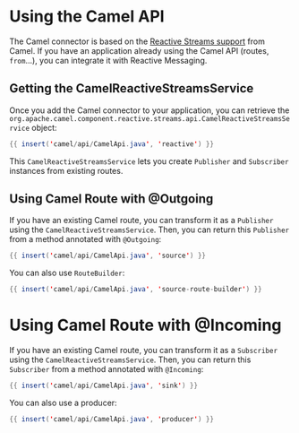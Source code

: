 # Using the Camel API

The Camel connector is based on the [Reactive Streams
support](https://camel.apache.org/components/latest/reactive-streams-component.html)
from Camel. If you have an application already using the Camel API
(routes, `from`...), you can integrate it with Reactive Messaging.

## Getting the CamelReactiveStreamsService

Once you add the Camel connector to your application, you can retrieve
the
`org.apache.camel.component.reactive.streams.api.CamelReactiveStreamsService`
object:

``` java
{{ insert('camel/api/CamelApi.java', 'reactive') }}
```

This `CamelReactiveStreamsService` lets you create `Publisher` and
`Subscriber` instances from existing routes.

## Using Camel Route with @Outgoing

If you have an existing Camel route, you can transform it as a
`Publisher` using the `CamelReactiveStreamsService`. Then, you can
return this `Publisher` from a method annotated with `@Outgoing`:

``` java
{{ insert('camel/api/CamelApi.java', 'source') }}
```

You can also use `RouteBuilder`:

``` java
{{ insert('camel/api/CamelApi.java', 'source-route-builder') }}
```

# Using Camel Route with @Incoming

If you have an existing Camel route, you can transform it as a
`Subscriber` using the `CamelReactiveStreamsService`. Then, you can
return this `Subscriber` from a method annotated with `@Incoming`:

``` java
{{ insert('camel/api/CamelApi.java', 'sink') }}
```

You can also use a producer:

``` java
{{ insert('camel/api/CamelApi.java', 'producer') }}
```
